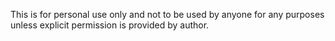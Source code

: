 This is for personal use only and not to be used by anyone for any purposes unless explicit permission is provided by author.